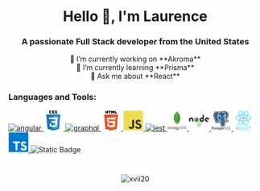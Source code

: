  <!-- [![MasterHead](https://www.icegif.com/wp-content/uploads/2023/05/icegif-9.gif)](https://rishavchanda.io) -->
 
<h1 align="center">Hello 👋, I'm Laurence</h1>
<h3 align="center">A passionate Full Stack developer from the United States</h3>

<!--  <p align="left"> <img src="https://komarev.com/ghpvc/?username=xvii20&label=Profile%20views&color=0e75b6&style=flat" alt="xvii20" /> </p> -->

<!--  <p align="left"> <a href="https://github.com/ryo-ma/github-profile-trophy"><img src="https://github-profile-trophy.vercel.app/?username=xvii20" alt="xvii20" /></a> </p> -->

<!--  <p align="left"> <a href="https://twitter.com/" target="blank"><img src="https://img.shields.io/twitter/follow/?logo=twitter&style=for-the-badge" alt="" /></a> </p> -->

<div style="text-align: center;">
    🔭 I’m currently working on **Akroma**
</div>

<div style="text-align: center;">
    🌱 I’m currently learning **Prisma**
</div>

<div style="text-align: center;">
    💬 Ask me about **React**
</div>
<!-- <h3 align="left">Connect with me:</h3> -->
<!-- <p align="left"> </p> -->

<h3 align="left">Languages and Tools:</h3>
<p align="left"> <a href="https://angular.io" target="_blank" rel="noreferrer"> <img src="https://angular.io/assets/images/logos/angular/angular.svg" alt="angular" width="40" height="40"/> </a> <a href="https://www.w3schools.com/css/" target="_blank" rel="noreferrer"> <img src="https://raw.githubusercontent.com/devicons/devicon/master/icons/css3/css3-original-wordmark.svg" alt="css3" width="40" height="40"/> </a> <a href="https://graphql.org" target="_blank" rel="noreferrer"> <img src="https://www.vectorlogo.zone/logos/graphql/graphql-icon.svg" alt="graphql" width="40" height="40"/> </a> <a href="https://www.w3.org/html/" target="_blank" rel="noreferrer"> <img src="https://raw.githubusercontent.com/devicons/devicon/master/icons/html5/html5-original-wordmark.svg" alt="html5" width="40" height="40"/> </a> <a href="https://developer.mozilla.org/en-US/docs/Web/JavaScript" target="_blank" rel="noreferrer"> <img src="https://raw.githubusercontent.com/devicons/devicon/master/icons/javascript/javascript-original.svg" alt="javascript" width="40" height="40"/> </a> <a href="https://jestjs.io" target="_blank" rel="noreferrer"> <img src="https://www.vectorlogo.zone/logos/jestjsio/jestjsio-icon.svg" alt="jest" width="40" height="40"/> </a> <a href="https://www.mongodb.com/" target="_blank" rel="noreferrer"> <img src="https://raw.githubusercontent.com/devicons/devicon/master/icons/mongodb/mongodb-original-wordmark.svg" alt="mongodb" width="40" height="40"/> </a> <a href="https://nodejs.org" target="_blank" rel="noreferrer"> <img src="https://raw.githubusercontent.com/devicons/devicon/master/icons/nodejs/nodejs-original-wordmark.svg" alt="nodejs" width="40" height="40"/> </a> <a href="https://www.postgresql.org" target="_blank" rel="noreferrer"> <img src="https://raw.githubusercontent.com/devicons/devicon/master/icons/postgresql/postgresql-original-wordmark.svg" alt="postgresql" width="40" height="40"/> </a> <a href="https://reactjs.org/" target="_blank" rel="noreferrer"> <img src="https://raw.githubusercontent.com/devicons/devicon/master/icons/react/react-original-wordmark.svg" alt="react" width="40" height="40"/> </a> <a href="https://www.typescriptlang.org/" target="_blank" rel="noreferrer"> <img src="https://raw.githubusercontent.com/devicons/devicon/master/icons/typescript/typescript-original.svg" alt="typescript" width="40" height="40"/> </a> <!-- <a href="https://expressjs.com" target="_blank" rel="noreferrer"> <img src="https://raw.githubusercontent.com/devicons/devicon/master/icons/express/express-original-wordmark.svg" alt="express" width="40" height="40"/> </a> --> <img alt="Static Badge" src="https://img.shields.io/badge/Express-blue">
 </p> 

<!-- <p><img align="center" src="https://github-readme-stats.vercel.app/api/top-langs?username=xvii20&show_icons=true&locale=en&layout=compact" alt="xvii20" /></p> -->

#
#

<p align="center" >
  <img align="center" src="https://github-readme-streak-stats.herokuapp.com/?user=xvii20&" alt="xvii20" />
</p>


<!-- [![Anurag's GitHub stats](https://github-readme-stats.vercel.app/api?username=xvii20)](https://github.com/anuraghazra/github-readme-stats) -->

